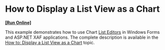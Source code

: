 # How to Display a List View as a Chart
<!-- run online -->
**[[Run Online]](https://codecentral.devexpress.com/e2840)**
<!-- run online end -->


<p>This example demonstrates how to use Chart <a href="http://documentation.devexpress.com/#Xaf/CustomDocument3389"><u>List Editors</u></a> in Windows Forms and ASP.NET XAF applications. The complete description is available in the <a href="http://documentation.devexpress.com/#Xaf/CustomDocument3314"><u>How to: Display a List View as a Chart</u></a> topic.</p>

<br/>


